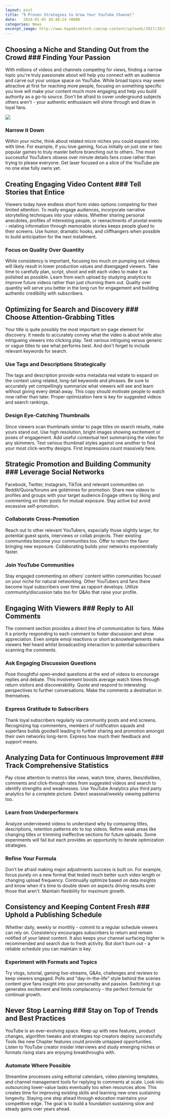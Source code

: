 ```yaml
---
layout: post
title: "9 Proven Strategies to Grow Your YouTube Channel"
date:   2024-01-05 10:40:24 +0000
categories: News
excerpt_image: http://www.kapokcomtech.com/wp-content/uploads/2017/10/maxresdefault.jpg
---
```

## Choosing a Niche and Standing Out from the Crowd ### Finding Your Passion
With millions of videos and channels competing for views, finding a narrow topic you're truly passionate about will help you connect with an audience and carve out your unique space on YouTube. While broad topics may seem attractive at first for reaching more people, focusing on something specific you love will make your content much more engaging and help you build authority as a go-to source. Don't be afraid to cover underground subjects others aren't - your authentic enthusiasm will shine through and draw in loyal fans. 


![](http://www.kapokcomtech.com/wp-content/uploads/2017/10/maxresdefault.jpg)
### Narrow it Down 
Within your niche, think about related micro niches you could expand into with time. For example, if you love gaming, focus initially on just one or two popular games to truly master before branching out to others. The most successful YouTubers obsess over minute details fans crave rather than trying to please everyone. Get laser focused on a slice of the YouTube pie no one else fully owns yet.

## Creating Engaging Video Content ### Tell Stories that Entice
Viewers today have endless short form video options competing for their limited attention. To really engage audiences, incorporate narrative storytelling techniques into your videos. Whether sharing personal anecdotes, profiles of interesting people, or reenactments of pivotal events - relating information through memorable stories keeps people glued to their screens.  Use humor, dramatic hooks, and cliffhangers when possible to build anticipation for the next installment.

### Focus on Quality Over Quantity
While consistency is important, focusing too much on pumping out videos will likely result in lower production values and disengaged viewers. Take time to carefully plan, script, shoot and edit each video to make it as polished as possible. Learn from each upload by studying analytics to improve future videos rather than just churning them out. Quality over quantity will serve you better in the long run for engagement and building authentic credibility with subscribers. 

## Optimizing for Search and Discovery ### Choose Attention-Grabbing Titles
Your title is quite possibly the most important on-page element for discovery. It needs to accurately convey what the video is about while also intrigueing viewers into clicking play. Test various intriguing versus generic or vague titles to see what performs best. And don't forget to include relevant keywords for search.

### Use Tags and Descriptions Strategically  
The tags and description provide extra metadata real estate to expand on the context using related, long-tail keywords and phrases. Be sure to accurately yet compellingly summarize what viewers will see and learn without giving every detail away. This copy should motivate people to watch now rather than later. Proper optimization here is key for suggested videos and search rankings.

### Design Eye-Catching Thumbnails
Since viewers scan thumbnails similar to page titles on search results, make yours stand out. Use high resolution, bright images showing excitement or poses of engagement. Add useful contextual text summarizing the video for any skimmers. Test various thumbnail styles against one another to find your most click-worthy designs. First impressions count massively here.

## Strategic Promotion and Building Community ### Leverage Social Networks
Facebook, Twitter, Instagram, TikTok and relevant communities on Reddit/Quora/forums are goldmines for promotion. Share new videos to profiles and groups with your target audience.Engage others by liking and commenting on their posts for mutual exposure. Stay active but avoid excessive self-promotion.

### Collaborate Cross-Promotion
Reach out to other relevant YouTubers, especially those slightly larger, for potential guest spots, interviews or collab projects. Their existing communities become your communities too. Offer to return the favor bringing new exposure. Collaborating builds your networks exponentially faster. 

### Join YouTube Communities 
Stay engaged commenting on others' content within communities focused on your niche for natural networking. Other YouTubers and fans there become loyal subscribers over time as rapport develops. Utilize community/discussion tabs too for Q&As that raise your profile.

## Engaging With Viewers ### Reply to All Comments
The comment section provides a direct line of communication to fans. Make it a priority responding to each comment to foster discussion and show appreciation. Even simple emoji reactions or short acknowledgements make viewers feel heard whilst broadcasting interaction to potential subscribers scanning the comments.  

### Ask Engaging Discussion Questions 
Pose thoughtful open-ended questions at the end of videos to encourage replies and debate. This involvement boosts average watch times through return visitors and discoverability. Quote and respond to interesting perspectives to further conversations. Make the comments a destination in themselves.

### Express Gratitude to Subscribers
Thank loyal subscribers regularly via community posts and end screens. Recognizing top commenters, members of notification squads and superfans builds goodwill leading to further sharing and promotion amongst their own networks long-term. Express how much their feedback and support means.  

## Analyzing Data for Continuous Improvement ### Track Comprehensive Statistics
Pay close attention to metrics like views, watch time, shares, likes/dislikes, comments and click-through rates from suggested videos and search to identify strengths and weaknesses. Use YouTube Analytics plus third party analytics for a complete picture. Detect seasonal/weekly viewing patterns too.  

### Learn from Underperformers  
Analyze underviewed videos to understand why by comparing titles, descriptions, retention patterns etc to top videos. Refine weak areas like changing titles or trimming ineffective sections for future uploads. Some experiments will fail but each provides an opportunity to iterate optimization strategies.

### Refine Your Formula
Don't be afraid making major adjustments success is built on. For example, focus purely on a new format that tested much better such video length or changing upload frequency. Continually optimize based on data insights and know when it's time to double down on aspects driving results over those that aren't. Maintain flexibility for maximum growth.

## Consistency and Keeping Content Fresh ### Uphold a Publishing Schedule
Whether daily, weekly or monthly - commit to a regular schedule viewers can rely on. Consistency encourages subscribers to return and remain notified of your latest content. It also keeps your channel surfacing higher in recommended and search due to fresh activity. But don't burn out - a reliable schedule you can maintain is key. 

### Experiment with Formats and Topics
Try vlogs, tutorial, gaming live-streams, Q&As, challenges and reviews to keep viewers engaged. Polls and "day-in-the-life" style behind the scenes content give fans insight into your personality and passion. Switching it up generates excitement and limits complacency - the perfect formula for continual growth.

## Never Stop Learning ### Stay on Top of Trends and Best Practices
YouTube is an ever-evolving space. Keep up with new features, product changes, algorithm tweaks and strategies top creators deploy successfully. Tools like new Chapter features could provide untapped opportunities. Listen to YouTube creator insider interviews and study emerging niches or formats rising stars are enjoying breakthroughs with.  

### Automate Where Possible
Streamline processes using editorial calendars, video planning templates, and channel management tools for replying to comments at scale. Look into outsourcing lower-value tasks eventually too when resources allow. This creates time for improving existing skills and learning new ones sustaining longevity. Staying one step ahead through education maintains your competitive edge. The goal is to build a foundation sustaining slow and steady gains over years ahead.